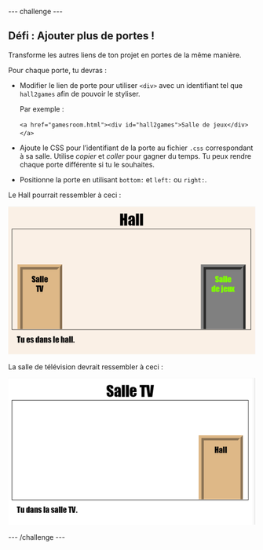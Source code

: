 --- challenge ---

## Défi : Ajouter plus de portes !

Transforme les autres liens de ton projet en portes de la même manière.

Pour chaque porte, tu devras :

+ Modifier le lien de porte pour utiliser `<div>` avec un identifiant tel que `hall2games` afin de pouvoir le styliser.
    
    Par exemple :
    
    `<a href="gamesroom.html"><div id="hall2games">Salle de jeux</div></a>`

+ Ajoute le CSS pour l’identifiant de la porte au fichier `.css` correspondant à sa salle. Utilise *copier* et *coller* pour gagner du temps. Tu peux rendre chaque porte différente si tu le souhaites.

+ Positionne la porte en utilisant `bottom:` et `left:` ou `right:`.

Le Hall pourrait ressembler à ceci :

![capture d'écran](images/rooms-hall-doors.png)

La salle de télévision devrait ressembler à ceci :

![capture d'écran](images/rooms-tvroom-door.png)

--- /challenge ---
